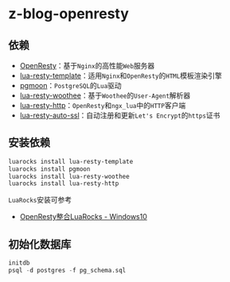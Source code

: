# z-blog-openresty

## 依赖

- [OpenResty](https://github.com/openresty/openresty)：基于`Nginx`的高性能`Web`服务器
- [lua-resty-template](https://github.com/bungle/lua-resty-template)：适用`Nginx`和`OpenResty`的`HTML`模板渲染引擎
- [pgmoon](https://github.com/leafo/pgmoon)：`PostgreSQL`的`Lua`驱动
- [lua-resty-woothee](https://github.com/woothee/lua-resty-woothee)：基于`Woothee`的`User-Agent`解析器
- [lua-resty-http](https://github.com/ledgetech/lua-resty-http)：`OpenResty`和`ngx_lua`中的`HTTP`客户端
- [lua-resty-auto-ssl](https://github.com/auto-ssl/lua-resty-auto-ssl)：自动注册和更新`Let's Encrypt`的`https`证书

## 安装依赖

```bash
luarocks install lua-resty-template
luarocks install pgmoon
luarocks install lua-resty-woothee
luarocks install lua-resty-http
```

`LuaRocks`安装可参考  

- [OpenResty整合LuaRocks - Windows10](https://www.zhangbj.com/p/523.html)

## 初始化数据库

```sql
initdb
psql -d postgres -f pg_schema.sql
```